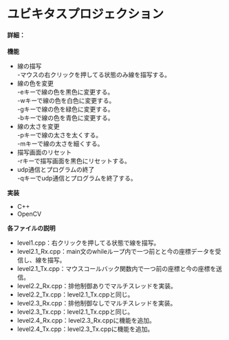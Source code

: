 # ユビキタスプロジェクション
#### 詳細：

**機能**
* 線の描写<br>
    -マウスの右クリックを押してる状態のみ線を描写する。
* 線の色を変更<br>
    -eキーで線の色を黒色に変更する。<br>
    -wキーで線の色を白色に変更する。<br>
    -gキーで線の色を緑色に変更する。<br>
    -bキーで線の色を青色に変更する。
* 線の太さを変更<br>
    -pキーで線の太さを太くする。<br>
    -mキーで線の太さを細くする。
* 描写画面のリセット<br>
    -rキーで描写画面を黒色にリセットする。
* udp通信とプログラムの終了<br>
    -qキーでudp通信とプログラムを終了する。

**実装**
* C++
* OpenCV

**各ファイルの説明**
* level1.cpp：右クリックを押してる状態で線を描写。
* level2.1_Rx.cpp：main文のwhileループ内で一つ前とと今の座標データを受信し、線を描写。
* level2.1_Tx.cpp：マウスコールバック関数内で一つ前の座標と今の座標を送信。
* level2.2_Rx.cpp：排他制御ありでマルチスレッドを実装。
* level2.2_Tx.cpp：level2.1_Tx.cppと同じ。
* level2.3_Rx.cpp：排他制御なしでマルチスレッドを実装。
* level2.3_Tx.cpp：level2.1_Tx.cppと同じ。
* level2.4_Rx.cpp：level2.3_Rx.cppに機能を追加。
* level2.4_Tx.cpp：level2.3_Tx.cppに機能を追加。
